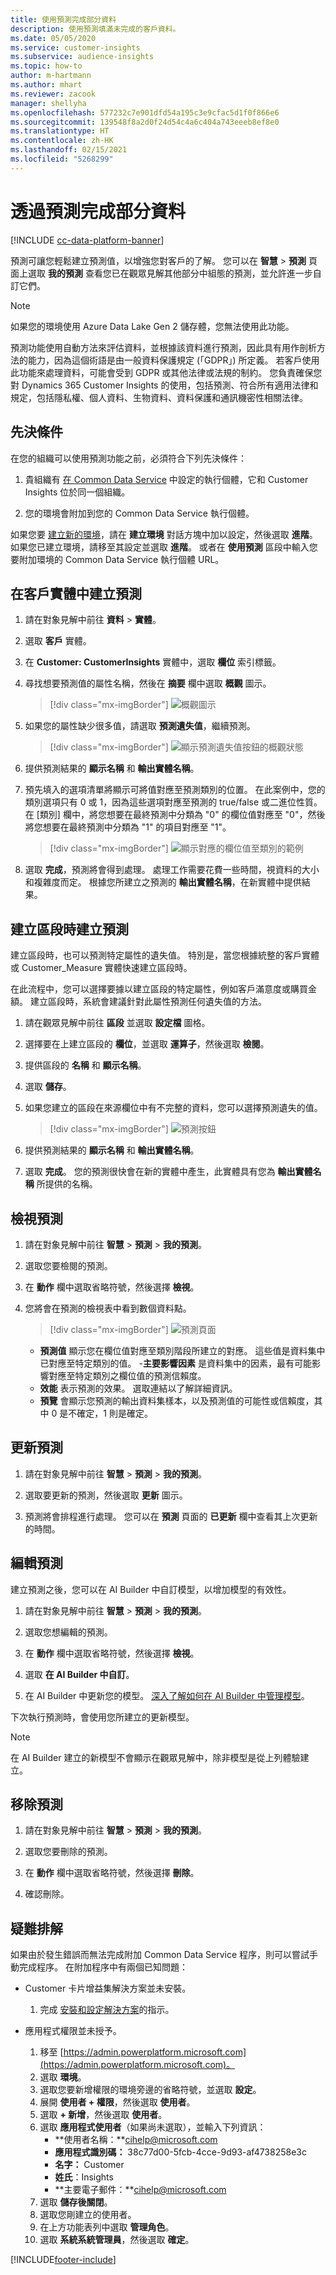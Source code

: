 ```yaml
---
title: 使用預測完成部分資料
description: 使用預測填滿未完成的客戶資料。
ms.date: 05/05/2020
ms.service: customer-insights
ms.subservice: audience-insights
ms.topic: how-to
author: m-hartmann
ms.author: mhart
ms.reviewer: zacook
manager: shellyha
ms.openlocfilehash: 577232c7e901dfd54a195c3e9cfac5d1f0f866e6
ms.sourcegitcommit: 139548f8a2d0f24d54c4a6c404a743eeeb8ef8e0
ms.translationtype: HT
ms.contentlocale: zh-HK
ms.lasthandoff: 02/15/2021
ms.locfileid: "5268299"
---
```

# <a name="complete-your-partial-data-with-predictions"></a>透過預測完成部分資料

[!INCLUDE [cc-data-platform-banner](../includes/cc-data-platform-banner.md)]

預測可讓您輕鬆建立預測值，以增強您對客戶的了解。 您可以在 **智慧** > **預測** 頁面上選取 **我的預測** 查看您已在觀眾見解其他部分中組態的預測，並允許進一步自訂它們。

> [!NOTE]
> 如果您的環境使用 Azure Data Lake Gen 2 儲存體，您無法使用此功能。
>
> 預測功能使用自動方法來評估資料，並根據該資料進行預測，因此具有用作剖析方法的能力，因為這個術語是由一般資料保護規定 (「GDPR」) 所定義。 若客戶使用此功能來處理資料，可能會受到 GDPR 或其他法律或法規的制約。 您負責確保您對 Dynamics 365 Customer Insights 的使用，包括預測、符合所有適用法律和規定，包括隱私權、個人資料、生物資料、資料保護和通訊機密性相關法律。

## <a name="prerequisites"></a>先決條件

在您的組織可以使用預測功能之前，必須符合下列先決條件：

1. 貴組織有 [在 Common Data Service](https://docs.microsoft.com/ai-builder/build-model#prerequisites) 中設定的執行個體，它和 Customer Insights 位於同一個組織。

2. 您的環境會附加到您的 Common Data Service 執行個體。

如果您要 [建立新的環境](manage-environments.md)，請在 **建立環境** 對話方塊中加以設定，然後選取 **進階**。 如果您已建立環境，請移至其設定並選取 **進階**。 或者在 **使用預測** 區段中輸入您要附加環境的 Common Data Service 執行個體 URL。

## <a name="create-a-prediction-in-the-customer-entity"></a>在客戶實體中建立預測

1. 請在對象見解中前往 **資料** > **實體**。

2. 選取 **客戶** 實體。

3. 在 **Customer: CustomerInsights** 實體中，選取 **欄位** 索引標籤。

4. 尋找想要預測值的屬性名稱，然後在 **摘要** 欄中選取 **概觀** 圖示。
   > [!div class="mx-imgBorder"]
   > ![概觀圖示](media/intelligence-overviewicon.png "概觀圖示")

5. 如果您的屬性缺少很多值，請選取 **預測遺失值**，繼續預測。
   > [!div class="mx-imgBorder"]
   > ![顯示預測遺失值按鈕的概觀狀態](media/intelligence-overviewpredictmissingvalues.png "顯示預測遺失值按鈕的概觀狀態")

6. 提供預測結果的 **顯示名稱** 和 **輸出實體名稱**。

7. 預先填入的選項清單將顯示可將值對應至預測類別的位置。 在此案例中，您的類別選項只有 0 或 1，因為這些選項對應至預測的 true/false 或二進位性質。 在 [類別] 欄中，將您想要在最終預測中分類為 "0" 的欄位值對應至 "0"，然後將您想要在最終預測中分類為 "1" 的項目對應至 "1"。
   > [!div class="mx-imgBorder"]
   > ![顯示對應的欄位值至類別的範例](media/intelligence-categorymapping.png "顯示對應的欄位值至類別的範例")

8. 選取 **完成**，預測將會得到處理。 處理工作需要花費一些時間，視資料的大小和複雜度而定。 根據您所建立之預測的 **輸出實體名稱**，在新實體中提供結果。

## <a name="create-a-prediction-while-creating-a-segment"></a>建立區段時建立預測

建立區段時，也可以預測特定屬性的遺失值。 特別是，當您根據統整的客戶實體或 Customer_Measure 實體快速建立區段時。

在此流程中，您可以選擇要據以建立區段的特定屬性，例如客戶滿意度或購買金額。 建立區段時，系統會建議針對此屬性預測任何遺失值的方法。

1. 請在觀眾見解中前往 **區段** 並選取 **設定檔** 圖格。

2. 選擇要在上建立區段的 **欄位**，並選取 **運算子**，然後選取 **檢閱**。

3. 提供區段的 **名稱** 和 **顯示名稱**。

4. 選取 **儲存**。

5. 如果您建立的區段在來源欄位中有不完整的資料，您可以選擇預測遺失的值。
   > [!div class="mx-imgBorder"]
   > ![預測按鈕](media/segments-predictoption.png "預測按鈕")

6. 提供預測結果的 **顯示名稱** 和 **輸出實體名稱**。

7. 選取 **完成**。 您的預測很快會在新的實體中產生，此實體具有您為 **輸出實體名稱** 所提供的名稱。

## <a name="view-a-prediction"></a>檢視預測

1. 請在對象見解中前往 **智慧**  > **預測**  > **我的預測**。

2. 選取您要檢閱的預測。

3. 在 **動作** 欄中選取省略符號，然後選擇 **檢視**。

4. 您將會在預測的檢視表中看到數個資料點。
   > [!div class="mx-imgBorder"]
   > ![預測頁面](media/intelligence-predictionsviewpage.png "預測頁面")

   - **預測值** 顯示您在欄位值對應至類別階段所建立的對應。 這些值是資料集中已對應至特定類別的值。
   -**主要影響因素** 是資料集中的因素，最有可能影響對應至特定類別之欄位值的預測信賴度。
   - **效能** 表示預測的效果。 選取連結以了解詳細資訊。
   - **預覽** 會顯示您預測的輸出資料集樣本，以及預測值的可能性或信賴度，其中 0 是不確定，1 則是確定。

## <a name="update-a-prediction"></a>更新預測

1. 請在對象見解中前往 **智慧**  > **預測**  > **我的預測**。

2. 選取要更新的預測，然後選取 **更新** 圖示。

3. 預測將會排程進行處理。 您可以在 **預測** 頁面的 **已更新** 欄中查看其上次更新的時間。

## <a name="edit-a-prediction"></a>編輯預測

建立預測之後，您可以在 AI Builder 中自訂模型，以增加模型的有效性。  

1. 請在對象見解中前往 **智慧**  > **預測**  > **我的預測**。

2. 選取您想編輯的預測。

3. 在 **動作** 欄中選取省略符號，然後選擇 **檢視**。

4. 選取 **在 AI Builder 中自訂**。

5. 在 AI Builder 中更新您的模型。 [深入了解如何在 AI Builder 中管理模型](https://docs.microsoft.com/ai-builder/manage-model#retrain-and-republish-existing-models)。

下次執行預測時，會使用您所建立的更新模型。

> [!NOTE]
> 在 AI Builder 建立的新模型不會顯示在觀眾見解中，除非模型是從上列體驗建立。

## <a name="remove-a-prediction"></a>移除預測

1. 請在對象見解中前往 **智慧**  > **預測**  > **我的預測**。

2. 選取您要刪除的預測。

3. 在 **動作** 欄中選取省略符號，然後選擇 **刪除**。

4. 確認刪除。

## <a name="troubleshooting"></a>疑難排解​​

如果由於發生錯誤而無法完成附加 Common Data Service 程序，則可以嘗試手動完成程序。 在附加程序中有兩個已知問題：

- Customer 卡片增益集解決方案並未安裝。
    1. 完成 [安裝和設定解決方案](customer-card-add-in.md)的指示。

- 應用程式權限並未授予。
    1. 移至 [https://admin.powerplatform.microsoft.com](https://admin.powerplatform.microsoft.com)。
    1. 選取 **環境**。
    1. 選取您要新增權限的環境旁邊的省略符號，並選取 **設定**。
    1. 展開 **使用者 + 權限**，然後選取 **使用者**。
    1. 選取 **+ 新增**，然後選取 **使用者**。
    1. 選取 **應用程式使用者**（如果尚未選取），並輸入下列資訊：
        - **使用者名稱：**cihelp@microsoft.com
        - **應用程式識別碼：** 38c77d00-5fcb-4cce-9d93-af4738258e3c
        - **名字：** Customer
        - **姓氏**：Insights
        - **主要電子郵件：**cihelp@microsoft.com
    1. 選取 **儲存後關閉**。
    1. 選取您剛建立的使用者。
    1. 在上方功能表列中選取 **管理角色**。
    1. 選取 **系統系統管理員**，然後選取 **確定**。


[!INCLUDE[footer-include](../includes/footer-banner.md)]